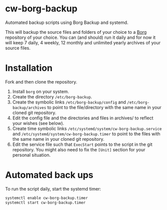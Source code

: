 # cw-borg-backup
Automated backup scripts using Borg Backup and systemd.

This will backup the source files and folders of your choice to a
[Borg](https://borgbackup.readthedocs.io/en/stable/) repository of your choice.
You can (and should) run it daily and for now it will keep 7 daily, 4 weekly,
12 monthly and unlimited yearly archives of your source files.

# Installation
Fork and then clone the repository.
1. Install `borg` on your system.
1. Create the directory `/etc/borg-backup`.
1. Create the symbolic links `/etc/borg-backup/config` and `/etc/borg-backup/archives`
   to point to the file/directory with the same name in your cloned git repository.
1. Edit the config file and the directories and files in archives/ to reflect your wishes (see below).
1. Create time symbolic links `/etc/systemd/system/cw-borg-backup.service` and
   `/etc/systemd/system/cw-borg-backup.timer` to point to the files with the same name
   in your cloned git repository.
1. Edit the service file such that `ExecStart` points to the script in the git repository.
   You might also need to fix the `[Unit]` section for your personal situation.

# Automated back ups
To run the script daily, start the systemd timer:
```bash
systemctl enable cw-borg-backup.timer
systemctl start cw-borg-backup.timer
```
